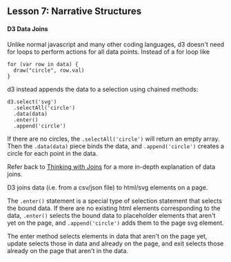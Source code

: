 ## Lesson 7: Narrative Structures

#### D3 Data Joins

Unlike normal javascript and many other coding languages, d3 doesn't need for loops to perform actions for all data points. Instead of a for loop like
```
for (var row in data) {
  draw("circle", row.val)
}
```
d3 instead appends the data to a selection using chained methods:
```
d3.select('svg')
  .selectAll('circle')
  .data(data)
  .enter()
  .append('circle')
```
If there are no circles, the `.selectAll('circle')` will return an empty array. Then the `.data(data)` piece binds the data, and `.append('circle')` creates a circle for each point in the data.

Refer back to [Thinking with Joins](https://bost.ocks.org/mike/join/) for a more in-depth explanation of data joins.

D3 joins data (i.e. from a csv/json file) to html/svg elements on a page.

The `.enter()` statement is a special type of selection statement that selects the bound data. If there are no existing html elements corresponding to the data, `.enter()` selects the bound data to placeholder elements that aren't yet on the page, and `.append('circle')` adds them to the page svg element.

The enter method selects elements in data that aren't on the page yet, update selects those in data and already on the page, and exit selects those already on the page that aren't in the data.
